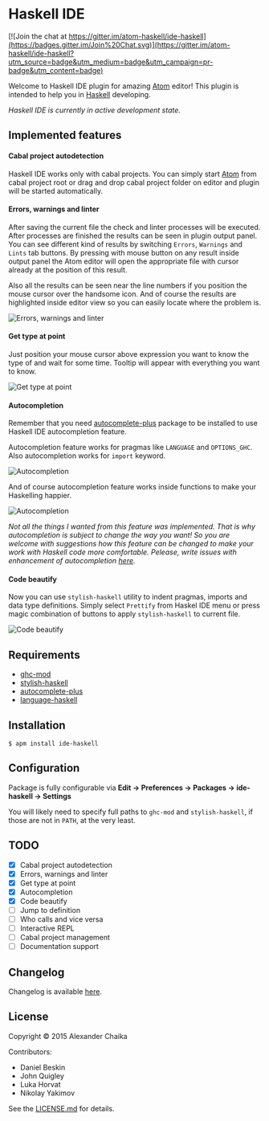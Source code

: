 # Haskell IDE

[![Join the chat at https://gitter.im/atom-haskell/ide-haskell](https://badges.gitter.im/Join%20Chat.svg)](https://gitter.im/atom-haskell/ide-haskell?utm_source=badge&utm_medium=badge&utm_campaign=pr-badge&utm_content=badge)

Welcome to Haskell IDE plugin for amazing [Atom](http://atom.io) editor! This plugin is intended to help you in [Haskell](http://haskell.org) developing.

*Haskell IDE is currently in active development state.*

## Implemented features

#### Cabal project autodetection

Haskell IDE works only with cabal projects. You can simply start [Atom](http://atom.io) from cabal project root or drag and drop cabal project folder on editor and plugin will be started automatically.

#### Errors, warnings and linter

After saving the current file the check and linter processes will be executed. After processes are finished the results can be seen in plugin output panel. You can see different kind of results by switching `Errors`, `Warnings` and `Lints` tab buttons. By pressing with mouse button on any result inside output panel the Atom editor will open the appropriate file with cursor already at the position of this result.

Also all the results can be seen near the line numbers if you position the mouse cursor over the handsome icon. And of course the results are highlighted inside editor view so you can easily locate where the problem is.

![Errors, warnings and linter](http://atom-haskell.github.io/ide-haskell/images/check.gif)

#### Get type at point

Just position your mouse cursor above expression you want to know the type of and wait for some time. Tooltip will appear with everything you want to know.

![Get type at point](http://atom-haskell.github.io/ide-haskell/images/types.gif)

#### Autocompletion

Remember that you need [autocomplete-plus](https://atom.io/packages/autocomplete-plus) package to be installed to use Haskell IDE autocompletion feature.

Autocompletion feature works for pragmas like `LANGUAGE` and `OPTIONS_GHC`. Also autocompletion works for `import` keyword.

![Autocompletion](http://atom-haskell.github.io/ide-haskell/images/complete1.gif)

And of course autocompletion feature works inside functions to make your Haskelling happier.

![Autocompletion](http://atom-haskell.github.io/ide-haskell/images/complete2.gif)

*Not all the things I wanted from this feature was implemented. That is why autocompletion is subject to change the way you want! So you are welcome with suggestions how this feature can be changed to make your work with Haskell code more comfortable. Pelease, write issues with enhancement of autocompletion [here](https://github.com/atom-haskell/ide-haskell/issues).*

#### Code beautify

Now you can use `stylish-haskell` utility to indent pragmas, imports and data type definitions. Simply select `Prettify` from Haskel IDE menu or press magic combination of buttons to apply `stylish-haskell` to current file.

![Code beautify](http://atom-haskell.github.io/ide-haskell/images/beautify.gif)

## Requirements

* [ghc-mod](https://github.com/kazu-yamamoto/ghc-mod)
* [stylish-haskell](https://github.com/jaspervdj/stylish-haskell)
* [autocomplete-plus](https://atom.io/packages/autocomplete-plus)
* [language-haskell](https://atom.io/packages/language-haskell)

## Installation

    $ apm install ide-haskell

## Configuration

Package is fully configurable via **Edit → Preferences → Packages → ide-haskell
→ Settings**

You will likely need to specify full paths to `ghc-mod` and `stylish-haskell`, if those are not in `PATH`, at the very least.

## TODO

- [x] Cabal project autodetection
- [x] Errors, warnings and linter
- [x] Get type at point
- [x] Autocompletion
- [x] Code beautify
- [ ] Jump to definition
- [ ] Who calls and vice versa
- [ ] Interactive REPL
- [ ] Cabal project management
- [ ] Documentation support

## Changelog

Changelog is available [here](https://github.com/atom-haskell/ide-haskell/blob/master/CHANGELOG.md).

## License

Copyright © 2015 Alexander Chaika

Contributors:
* Daniel Beskin
* John Quigley
* Luka Horvat
* Nikolay Yakimov

See the [LICENSE.md](https://github.com/atom-haskell/ide-haskell/blob/master/LICENSE.md) for details.
